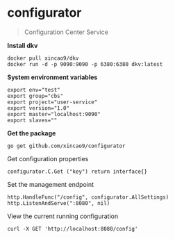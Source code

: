 # configurator

>Configuration Center Service

**Install dkv**

```
docker pull xincao9/dkv
docker run -d -p 9090:9090 -p 6380:6380 dkv:latest
```

**System environment variables**

```
export env="test"
export group="cbs"
export project="user-service"
export version="1.0"
export master="localhost:9090"
export slaves=""
```

**Get the package**

```
go get github.com/xincao9/configurator
```

Get configuration properties

```
configurator.C.Get ("key") return interface{}
```

Set the management endpoint

```
http.HandleFunc("/config", configurator.AllSettings)
http.ListenAndServe(":8080", nil)
```

View the current running configuration
```
curl -X GET 'http://localhost:8080/config'
```
